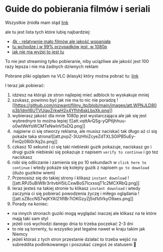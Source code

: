 # Guide do pobierania filmów i seriali

Wszystkie źródła mam stąd [link](https://old.reddit.com/r/Piracy/wiki/megathread/movies_and_tv)

ale tu jest lista tych które lubię najbardziej:
- [4k - relatywnie mało filmów ale jakość wspaniała](https://uhdmovies.icu)
- [tu wchodzę i w 99% przypadków jest, w 1080p](https://moviesmod.how)
- [jak nie ma wyżej to jest tu](https://mkvcinemas.app)

To nie jest streaming tylko pobieranie, niby uciążliwe ale jakość jest 100 razy lepsza i nie ma żadnych dziwnych reklam

Pobrane pliki oglądam na VLC (klasyk) który można pobrać tu: [link](http://www.videolan.org/vlc/)

I teraz jak pobierać:
1. idziesz na którąś ze stron najlepiej mieć adblock to wyskakuje mniej
2. szukasz, powinno być jak nie ma to nic nie poradzę ![[https://github.com/nizwant/filmy_itp/blob/main/images/att.WPNJLD80p3b1dm16UTVUiayZrkwH2x4Yfhh6skLbsXk.png]]
3. wybierasz jakość dla mnie 1080p jest wystarczająca ale jak się jest wybrednym to można lepiej ![[att.vqttArQSg-yQPtljhhuu-o0wIWeYsWCMTeNwInV5sDQ.png]]
4.  najpierw ci się otworzy reklama, ale musisz naciskać tak długo aż ci się pokaże taka strona![[att.pvpZ-3UzHhiZcyeZdTXLSGIPB5uEy-FmQz0Ri0rXq2o.png]]
5. czkasz 10 sekund i ci się taki niebieski guzik pokazuje, naciskasz go i drugi guzik niebieski się pokazuje z napisem `verify to continue` i go tez naciskasz
6. robi się odliczanie i zamienia się po 10 sekundach w `click here to continue` i wtedy pokaże się kolejny guzik z napisem `go to download` (dużo guzików wiem)
7. Przenosisz się do takiej strony i klikasz `instant download` ![[att.RPJ5uBiW8r3ritvbH5iLCxwBoS7lcxxsqT1c2MCXRbQ.png]]
8. teraz jesteś na takiej stronie tu klikasz `instant download` i wtedy zaczynia ci się pobierać powodzenia życzę i miłego oglądania ![[att.sZ8ccNS7wjKYAI21iflBr7iOKGzyZj5id1dVkyO9aes.png]]
9. Porady na koniec:
- na innych stronach guziki mogą wyglądać inaczej ale klikasz na te które mają taki sam styl 
- jeżeli coś wychodzi danego dnia to trzeba poczekać 2-3 dni 
- to nie są torrenty, tu wszystko jest legalne nawet w kraju takim jak Niemcy
- jeżeli któraś z tych stron przestanie działać to trzeba wejść na subreddita podlinkowanego i poszukać czegoś ze statusem :goat:
